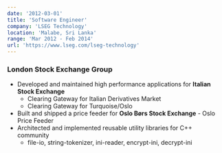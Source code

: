 ```yaml
---
date: '2012-03-01'
title: 'Software Engineer'
company: 'LSEG Technology'
location: 'Malabe, Sri Lanka'
range: 'Mar 2012 - Feb 2014'
url: 'https://www.lseg.com/lseg-technology'
---
```

### London Stock Exchange Group

- Developed and maintained high performance applications for **Italian Stock Exchange**
  - Clearing Gateway for Italian Derivatives Market
  - Clearing Gateway for Turquoise/Oslo
- Built and shipped a price feeder for **Oslo Børs Stock Exchange** - Oslo Price Feeder
- Architected and implemented reusable utility libraries for C++ community
  - file-io, string-tokenizer, ini-reader, encrypt-ini, decrypt-ini
